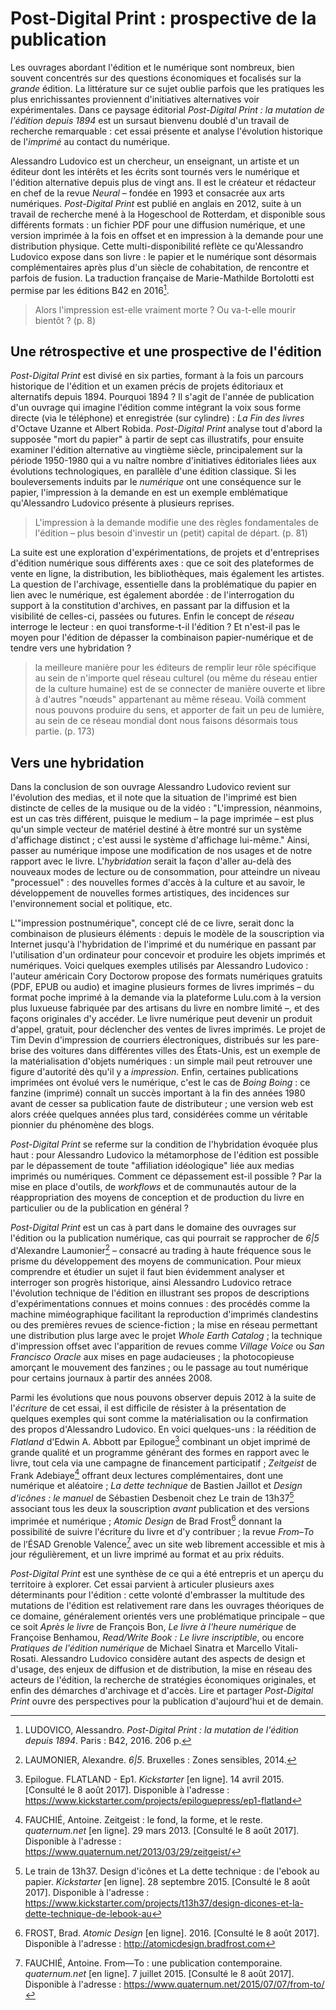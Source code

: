 # Post-Digital Print : prospective de la publication

Les ouvrages abordant l'édition et le numérique sont nombreux, bien souvent concentrés sur des questions économiques et focalisés sur la *grande* édition. La littérature sur ce sujet oublie parfois que les pratiques les plus enrichissantes proviennent d'initiatives alternatives voir expérimentales. Dans ce paysage éditorial *Post-Digital Print : la mutation de l'édition depuis 1894* est un sursaut bienvenu doublé d'un travail de recherche remarquable : cet essai présente et analyse l'évolution historique de l'*imprimé* au contact du numérique.

Alessandro Ludovico est un chercheur, un enseignant, un artiste et un éditeur dont les intérêts et les écrits sont tournés vers le numérique et l'édition alternative depuis plus de vingt ans. Il est le créateur et rédacteur en chef de la revue *Neural* – fondée en 1993 et consacrée aux arts numériques. *Post-Digital Print* est publié en anglais en 2012, suite à un travail de recherche mené à la Hogeschool de Rotterdam, et disponible sous différents formats : un fichier PDF pour une diffusion numérique, et une version imprimée à la fois en offset et en impression à la demande pour une distribution physique. Cette multi-disponibilité reflète ce qu'Alessandro Ludovico expose dans son livre : le papier et le numérique sont désormais complémentaires après plus d'un siècle de cohabitation, de rencontre et parfois de fusion. La traduction française de Marie-Mathilde Bortolotti est permise par les éditions B42 en 2016[^post-digital-print-01].

>Alors l'impression est-elle vraiment morte ? Ou va-t-elle mourir bientôt ? (p. 8)

## Une rétrospective et une prospective de l'édition
*Post-Digital Print* est divisé en six parties, formant à la fois un parcours historique de l'édition et un examen précis de projets éditoriaux et alternatifs depuis 1894. Pourquoi 1894 ? Il s'agit de l'année de publication d'un ouvrage qui imagine l'édition comme intégrant la voix sous forme directe (via le téléphone) et enregistrée (sur cylindre) : *La Fin des livres* d'Octave Uzanne et Albert Robida.
*Post-Digital Print* analyse tout d'abord la supposée "mort du papier" à partir de sept cas illustratifs, pour ensuite examiner l'édition alternative au vingtième siècle, principalement sur la période 1950-1980 qui a vu naître nombre d'initiatives éditoriales liées aux évolutions technologiques, en parallèle d'une édition classique.
Si les bouleversements induits par le *numérique* ont une conséquence sur le papier, l'impression à la demande en est un exemple emblématique qu'Alessandro Ludovico présente à plusieurs reprises.

>L'impression à la demande modifie une des règles fondamentales de l'édition – plus besoin d'investir un (petit) capital de départ. (p. 81)

La suite est une exploration d'expérimentations, de projets et d'entreprises d'édition numérique sous différents axes : que ce soit des plateformes de vente en ligne, la distribution, les bibliothèques, mais également les artistes.
La question de l'archivage, essentielle dans la problématique du papier en lien avec le numérique, est également abordée : de l'interrogation du support à la constitution d'archives, en passant par la diffusion et la visibilité de celles-ci, passées ou futures. Enfin le concept de *réseau* interroge le lecteur : en quoi transforme-t-il l'édition ? Et n'est-il pas le moyen pour l'édition de dépasser la combinaison papier-numérique et de tendre vers une hybridation ?

>la meilleure manière pour les éditeurs de remplir leur rôle spécifique au sein de n'importe quel réseau culturel (ou même du réseau entier de la culture humaine) est de se connecter de manière ouverte et libre à d'autres "nœuds" appartenant au même réseau. Voilà comment nous pouvons produire du sens, et apporter de fait un peu de lumière, au sein de ce réseau mondial dont nous faisons désormais tous partie. (p. 173)

## Vers une hybridation
Dans la conclusion de son ouvrage Alessandro Ludovico revient sur l'évolution des medias, et il note que la situation de l'imprimé est bien distincte de celles de la musique ou de la vidéo : "L'impression, néanmoins, est un cas très différent, puisque le medium – la page imprimée – est plus qu'un simple vecteur de matériel destiné à être montré sur un système d'affichage distinct ; c'est aussi le système d'affichage lui-même." Ainsi, passer au numérique impose une modification de nos usages et de notre rapport avec le livre. L'*hybridation* serait la façon d'aller au-delà des nouveaux modes de lecture ou de consommation, pour atteindre un niveau "processuel" : des nouvelles formes d'accès à la culture et au savoir, le développement de nouvelles formes artistiques, des incidences sur l'environnement social et politique, etc.

L'"impression postnumérique", concept clé de ce livre, serait donc la combinaison de plusieurs éléments : depuis le modèle de la souscription via Internet jusqu'à l'hybridation de l'imprimé et du numérique en passant par l'utilisation d'un ordinateur pour concevoir et produire les objets imprimés et numériques. Voici quelques exemples utilisés par Alessandro Ludovico : l'auteur américain Cory Doctorow propose des formats numériques gratuits (PDF, EPUB ou audio) et imagine plusieurs formes de livres imprimés – du format poche imprimé à la demande via la plateforme Lulu.com à la version plus luxueuse fabriquée par des artisans du livre en nombre limité –, et des façons originales d'y accéder. Le livre numérique peut devenir un produit d'appel, gratuit, pour déclencher des ventes de livres imprimés.
Le projet de Tim Devin d'impression de courriers électroniques, distribués sur les pare-brise des voitures dans différentes villes des États-Unis, est un exemple de la matérialisation d'objets numériques : un simple mail peut retrouver une figure d'autorité dès qu'il y a *impression*.
Enfin, certaines publications imprimées ont évolué vers le numérique, c'est le cas de *Boing Boing* : ce fanzine (imprimé) connaît un succès important à la fin des années 1980 avant de cesser sa publication faute de distributeur ; une version web est alors créée quelques années plus tard, considérées comme un véritable pionnier du phénomène des blogs.

*Post-Digital Print* se referme sur la condition de l'hybridation évoquée plus haut : pour Alessandro Ludovico la métamorphose de l'édition est possible par le dépassement de toute "affiliation idéologique" liée aux medias imprimés ou numériques. Comment ce dépassement est-il possible ? Par la mise en place d'outils, de *workflows* et de communautés autour de la réappropriation des moyens de conception et de production du livre en particulier ou de la publication en général ?

*Post-Digital Print* est un cas à part dans le domaine des ouvrages sur l'édition ou la publication numérique, cas qui pourrait se rapprocher de *6|5* d'Alexandre Laumonier[^laumonier] – consacré au trading à haute fréquence sous le prisme du développement des moyens de communication. Pour mieux comprendre et étudier un sujet il faut bien évidemment analyser et interroger son progrès historique, ainsi Alessandro Ludovico retrace l'évolution technique de l'édition en illustrant ses propos de descriptions d'expérimentations connues et moins connues : des procédés comme la machine miméographique facilitant la reproduction d'imprimés clandestins ou des premières revues de science-fiction ; la mise en réseau permettant une distribution plus large avec le projet *Whole Earth Catalog* ; la technique d'impression offset avec l'apparition de revues comme *Village Voice* ou *San Francisco Oracle* aux mises en page audacieuses ; la photocopieuse amorçant le mouvement des fanzines ; ou le passage au tout numérique pour certains journaux à partir des années 2008.

Parmi les évolutions que nous pouvons observer depuis 2012 à la suite de l'*écriture* de cet essai, il est difficile de résister à la présentation de quelques exemples qui sont comme la matérialisation ou la confirmation des propos d'Alessandro Ludovico. En voici quelques-uns : la réédition de *Flatland* d'Edwin A. Abbott par Epilogue[^flatland] combinant un objet imprimé de grande qualité et un programme générant des formes en rapport avec le livre, tout cela via une campagne de financement participatif ; *Zeitgeist* de Frank Adebiaye[^adebiaye] offrant deux lectures complémentaires, dont une numérique et aléatoire ; *La dette technique* de Bastien Jaillot et *Design d'icônes : le manuel* de Sébastien Desbenoit chez Le train de 13h37[^le-train] associant tous les deux la souscription *avant* publication et des versions imprimée et numérique ; *Atomic Design* de Brad Frost[^brad-frost] donnant la possibilité de suivre l'écriture du livre et d'y contribuer ; la revue *From–To* de l’ÉSAD Grenoble Valence[^from-to] avec un site web librement accessible et mis à jour régulièrement, et un livre imprimé au format et au prix réduits.

*Post-Digital Print* est une synthèse de ce qui a été entrepris et un aperçu du territoire à explorer. Cet essai parvient à articuler plusieurs axes déterminants pour l'édition : cette volonté d'embrasser la multitude des mutations de l'édition est relativement rare dans les ouvrages théoriques de ce domaine, généralement orientés vers une problématique principale – que ce soit *Après le livre* de François Bon, *Le livre à l'heure numérique* de Françoise Benhamou, *Read/Write Book : Le livre inscriptible*, ou encore *Pratiques de l'édition numérique* de Michael Sinatra et Marcello Vitali-Rosati.
Alessandro Ludovico considère autant des aspects de design et d'usage, des enjeux de diffusion et de distribution, la mise en réseau des acteurs de l'édition, la recherche de stratégies économiques originales, et enfin des démarches d'archivage et d'accès.
Lire et partager *Post-Digital Print* ouvre des perspectives pour la publication d'aujourd'hui et de demain.

[^post-digital-print-01]: LUDOVICO, Alessandro. *Post-Digital Print : la mutation de l'édition depuis 1894*. Paris : B42, 2016. 206 p.
[^ocr]: Reconnaissance optique des caractères, ou OCR pour Optic Caracter Recognize.
[^flatland]: Epilogue. FLATLAND - Ep1. *Kickstarter* [en ligne]. 14 avril 2015. [Consulté le 8 août 2017]. Disponible à l'adresse : https://www.kickstarter.com/projects/epiloguepress/ep1-flatland
[^adebiaye]: FAUCHIÉ, Antoine. Zeitgeist : le fond, la forme, et le reste. *quaternum.net* [en ligne]. 29 mars 2013. [Consulté le 8 août 2017]. Disponible à l'adresse : https://www.quaternum.net/2013/03/29/zeitgeist/
[^le-train]: Le train de 13h37. Design d'icônes et La dette technique : de l'ebook au papier. *Kickstarter* [en ligne]. 28 septembre 2015. [Consulté le 8 août 2017]. Disponible à l'adresse : https://www.kickstarter.com/projects/t13h37/design-dicones-et-la-dette-technique-de-lebook-au
[^brad-frost]: FROST, Brad. *Atomic Design* [en ligne]. 2016. [Consulté le 8 août 2017]. Disponible à l'adresse : http://atomicdesign.bradfrost.com
[^from-to]: FAUCHIÉ, Antoine. From—To : une publication contemporaine. *quaternum.net* [en ligne]. 7 juillet 2015. [Consulté le 8 août 2017]. Disponible à l'adresse : https://www.quaternum.net/2015/07/07/from-to/
[^laumonier]: LAUMONIER, Alexandre. *6|5*. Bruxelles : Zones sensibles, 2014.
